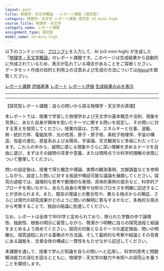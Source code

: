 ```yaml
---
layout: post
title: 物理学・天文学概論 - レポート課題 (探究型)
category: 物理学・天文学 レポート課題 探究型 o3-mini-high
course_title: 物理学・天文学
category_name: レポート課題
assignment_type: 探究型
model_name: o3-mini-high
---
```


以下のコンテンツは、[プロンプト](https://github.com/takedatoshiyuki/synthetic_assignments/tree/main/generated/物理学・天文学/o3-mini-high/prompt_レポート課題-探究型.md)を入力して、AI (o3-mini-high) が生成した「[物理学・天文学概論](/contents/物理学・天文学/)」のレポート課題です。このページは生成結果から自動的に作成されているため、表示が乱れている場合があることをご容赦ください。
データセット作成の目的と利用上の注意および生成の方法については[About](/About)を御覧ください。

[レポート課題](../レポート課題-探究型)
[評価基準](../評価基準-探究型)
[レポート](../レポート-探究型)
[レポート評価](../レポート評価-探究型)
[生成結果のみを表示](https://github.com/takedatoshiyuki/synthetic_assignments/tree/main/generated/物理学・天文学/o3-mini-high/レポート課題-探究型.md)
  

***
***
  
【探究型レポート課題：自らの問いから探る物理学・天文学の真理】

本レポートでは、授業で学習した物理学および天文学の基本概念や法則、現象を背景に、あなた自身が興味を抱いたテーマに関する問いを設定し、その問いに対する答えを探究してください。授業内容は、力学、エネルギーと仕事、波動、熱・統計力学、電磁気学、光の性質、原子・原子核、素粒子物理学、宇宙の構造、恒星の進化、惑星系および太陽系、宇宙論、天文観測など多岐にわたっています。これらの中から、疑問に感じる現象やさらに深い理解を求めるテーマを自由に選び、まずはその疑問の背景や意義、または現時点での科学的理解の状態について整理してください。

問いの設定後は、授業で得た概念や理論、実際の観測事例、文献調査などを参照しながら、設定した問いに対する仮説や検証可能な議論を展開してください。探究の過程では、論理的な思考や数理的な表現、具体的事例の提示など、科学的アプローチを用いながら、あなた自身の考察や分析のプロセスを明確に記述することが求められます。また、既存の理論との整合性や、異なる視点からの検証、さらには現代の研究成果がどのように問いの解明に寄与するかなど、多角的な視点から考察することで、独自の結論に到達してください。

なお、レポートは全体で1600字と定められており、限られた字数の中で論理性、独創性、根拠の明示に留意しながら、簡潔かつ明瞭に自らの探究過程と結論をまとめるよう努めてください。探究の対象となるテーマの選定理由、問いの明確化、探究過程における着眼点や方法論、そして最終的な考察や結論とその背景にある論拠を、文章全体の構成に一貫性をもたせながら記述してください。

本課題を通して、授業で学んだ知識を自らの問いへと応用し、科学的思考と問題解決能力の深化を図るとともに、物理学・天文学の魅力や未知への探究心を養うことを期待します。
